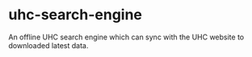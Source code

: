 # uhc-search-engine
An offline UHC search engine which can sync with the UHC website to downloaded latest data.
